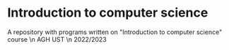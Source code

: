 # Introduction to computer science
A repository with programs written on "Introduction to computer science" course \n
AGH UST \n
2022/2023
